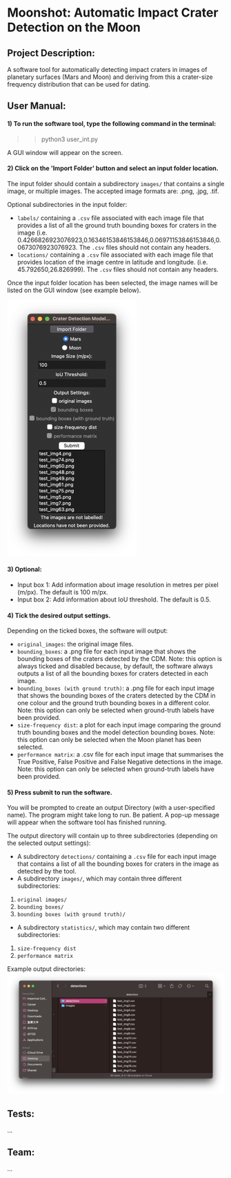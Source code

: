 # Moonshot: Automatic Impact Crater Detection on the Moon

## Project Description:

A software tool for automatically detecting impact craters in images of planetary surfaces (Mars and Moon)
and deriving from this a crater-size frequency distribution that can
be used for dating.

## User Manual:

#### 1) To run the software tool, type the following command in the terminal:

>> python3 user_int.py

A GUI window will appear on the screen. 

#### 2) Click on the 'Import Folder' button and select an input folder location.
The input folder should contain a subdirectory `images/` that contains a single image, or multiple images.
The accepted image formats are: .png, .jpg, .tif.

Optional subdirectories in the input folder:
- `labels/` containing a `.csv` file associated with each image file
  that provides a list of all the ground truth bounding boxes for
  craters in the image (i.e. 0.4266826923076923,0.16346153846153846,0.06971153846153846,0.0673076923076923. The `.csv` files should not contain any headers.
- `locations/` containing a `.csv` file associated with each image file
  that provides location of the image centre in latitude and longitude.
  (i.e. 45.792650,26.826999). The `.csv` files should not contain any headers.

Once the input folder location has been selected, the image names will be listed on the GUI window (see example below). 

<img src=image_1.png width="300"/>

#### 3) Optional:
- Input box 1: Add information about image resolution in metres per pixel (m/px). The default is 100 m/px.
- Input box 2: Add information about IoU threshold. The default is 0.5.

#### 4) Tick the desired output settings. 
Depending on the ticked boxes, the software will output:
- `original_images`: the original image files.
- `bounding_boxes`: a .png file for each input image that shows the bounding boxes of the craters detected by the CDM. 
Note: this option is always ticked and disabled because, by default, the software always outputs a list of all the bounding boxes for craters detected in each image.
- `bounding_boxes (with ground truth)`: a .png file for each input image that shows the bounding boxes of the craters detected by the CDM in one colour and the ground truth bounding boxes in a different color. 
Note: this option can only be selected when ground-truth labels have been provided.
- `size-frequency dist`: a plot for each input image comparing the ground truth bounding boxes and the model detection bounding boxes. 
Note: this option can only be selected when the Moon planet has been selected.
- `performance matrix`: a .csv file for each input image that summarises the True Positive, False Positive and False Negative detections in the image. 
Note: this option can only be selected when ground-truth labels have been provided.

#### 5) Press submit to run the software. 
You will be prompted to create an output Directory (with a user-specified name). The program might take long to run. Be patient. 
A pop-up message will appear when the software tool has finished running.

The output directory will contain up to three subdirectories (depending on the selected output settings):
- A subdirectory `detections/` containing a `.csv` file for each input image that contains a list of all the bounding boxes for craters in
the image as detected by the tool. 
- A subdirectory `images/`, which may contain three different subdirectories:
1) `original images/`
2) `bounding boxes/`
3) `bounding boxes (with ground truth)/`
- A subdirectory `statistics/`, which may contain two different subdirectories:
1) `size-frequency dist`
2) `performance matrix`

Example output directories:
<img src=image_2.png width="700"/>

## Tests:

...

## Team:

...
